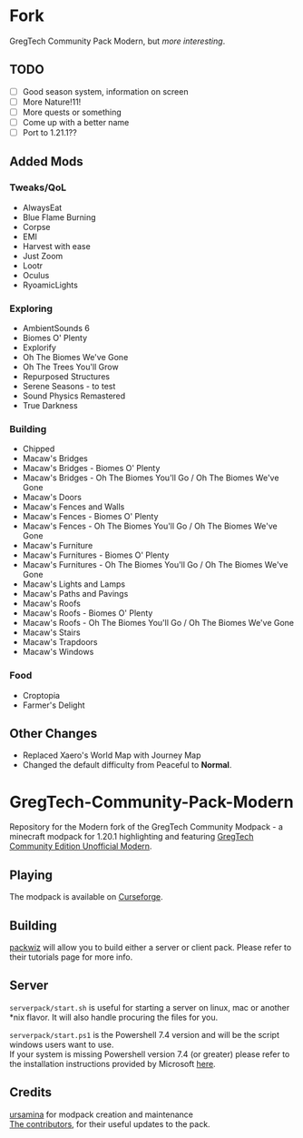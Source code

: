 # Fork

GregTech Community Pack Modern, but *more interesting*.

## TODO

- [ ] Good season system, information on screen
- [ ] More Nature!11!
- [ ] More quests or something
- [ ] Come up with a better name
- [ ] Port to 1.21.1??

## Added Mods

### Tweaks/QoL

- AlwaysEat
- Blue Flame Burning
- Corpse
- EMI
- Harvest with ease
- Just Zoom
- Lootr
- Oculus
- RyoamicLights

### Exploring

- AmbientSounds 6
- Biomes O' Plenty
- Explorify
- Oh The Biomes We've Gone
- Oh The Trees You'll Grow
- Repurposed Structures
- Serene Seasons - to test
- Sound Physics Remastered
- True Darkness

### Building

- Chipped
- Macaw's Bridges
- Macaw's Bridges - Biomes O' Plenty
- Macaw's Bridges - Oh The Biomes You'll Go / Oh The Biomes We've Gone
- Macaw's Doors
- Macaw's Fences and Walls
- Macaw's Fences - Biomes O' Plenty
- Macaw's Fences - Oh The Biomes You'll Go / Oh The Biomes We've Gone
- Macaw's Furniture
- Macaw's Furnitures - Biomes O' Plenty
- Macaw's Furnitures - Oh The Biomes You'll Go / Oh The Biomes We've Gone
- Macaw's Lights and Lamps
- Macaw's Paths and Pavings
- Macaw's Roofs
- Macaw's Roofs - Biomes O' Plenty
- Macaw's Roofs - Oh The Biomes You'll Go / Oh The Biomes We've Gone
- Macaw's Stairs
- Macaw's Trapdoors
- Macaw's Windows

### Food

- Croptopia
- Farmer's Delight

## Other Changes

- Replaced Xaero's World Map with Journey Map
- Changed the default difficulty from Peaceful to **Normal**.

# GregTech-Community-Pack-Modern

Repository for the Modern fork of the GregTech Community Modpack - a minecraft modpack for 1.20.1 highlighting and featuring [GregTech Community Edition Unofficial Modern](https://github.com/GregTechCEu/GregTech-Modern).

## Playing

The modpack is available on [Curseforge](https://legacy.curseforge.com/minecraft/modpacks/gregtech-community-pack-modern).

## Building

[packwiz](https://packwiz.infra.link/) will allow you to build either a server or client pack.
Please refer to their tutorials page for more info.

## Server

`serverpack/start.sh` is useful for starting a server on linux, mac or another \*nix flavor. It will also handle procuring the files for you.

`serverpack/start.ps1` is the Powershell 7.4 version and will be the script windows users want to use.<br/>
If your system is missing Powershell version 7.4 (or greater) please refer to the installation instructions provided
by Microsoft [here](https://learn.microsoft.com/en-us/powershell/scripting/install/installing-powershell-on-windows?view=powershell-7.4).

## Credits

[ursamina](https://github.com/ursamina) for modpack creation and maintenance<br/>
[The contributors](https://github.com/GregTechCEu/GregTech-Modern-Community-Pack/graphs/contributors),
for their useful updates to the pack.
